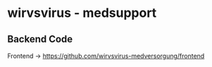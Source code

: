 # wirvsvirus - medsupport
## Backend Code

Frontend -> https://github.com/wirvsvirus-medversorgung/frontend
